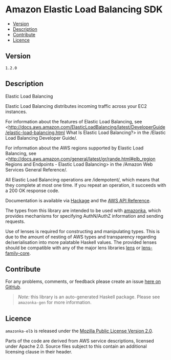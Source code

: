 # Amazon Elastic Load Balancing SDK

* [Version](#version)
* [Description](#description)
* [Contribute](#contribute)
* [Licence](#licence)


## Version

`1.2.0`


## Description

Elastic Load Balancing

Elastic Load Balancing distributes incoming traffic across your EC2
instances.

For information about the features of Elastic Load Balancing, see
<http://docs.aws.amazon.com/ElasticLoadBalancing/latest/DeveloperGuide/elastic-load-balancing.html What Is Elastic Load Balancing?>
in the /Elastic Load Balancing Developer Guide/.

For information about the AWS regions supported by Elastic Load
Balancing, see
<http://docs.aws.amazon.com/general/latest/gr/rande.html#elb_region Regions and Endpoints - Elastic Load Balancing>
in the /Amazon Web Services General Reference/.

All Elastic Load Balancing operations are /idempotent/, which means that
they complete at most one time. If you repeat an operation, it succeeds
with a 200 OK response code.

Documentation is available via [Hackage](http://hackage.haskell.org/package/amazonka-elb)
and the [AWS API Reference](http://docs.aws.amazon.com/ElasticLoadBalancing/latest/APIReference/Welcome.html).

The types from this library are intended to be used with [amazonka](http://hackage.haskell.org/package/amazonka),
which provides mechanisms for specifying AuthN/AuthZ information and sending requests.

Use of lenses is required for constructing and manipulating types.
This is due to the amount of nesting of AWS types and transparency regarding
de/serialisation into more palatable Haskell values.
The provided lenses should be compatible with any of the major lens libraries
[lens](http://hackage.haskell.org/package/lens) or [lens-family-core](http://hackage.haskell.org/package/lens-family-core).

## Contribute

For any problems, comments, or feedback please create an issue [here on GitHub](https://github.com/brendanhay/amazonka/issues).

> _Note:_ this library is an auto-generated Haskell package. Please see `amazonka-gen` for more information.


## Licence

`amazonka-elb` is released under the [Mozilla Public License Version 2.0](http://www.mozilla.org/MPL/).

Parts of the code are derived from AWS service descriptions, licensed under Apache 2.0.
Source files subject to this contain an additional licensing clause in their header.
